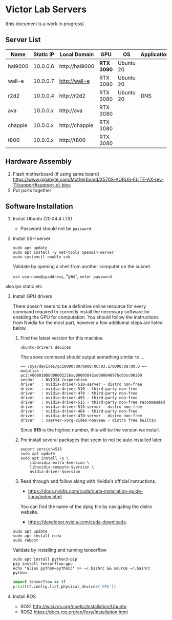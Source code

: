 # Victor Lab Servers

(this document is a work in progress)

## Server List

| Name | Static IP | Local Domain | GPU | OS | Applications |
| ---- | --------- | ------------ | --- |--- | ------------ |
| hal9000 | 10.0.0.6 | http://hal9000 | **RTX 3090** | Ubuntu 20 | |
| wall-e | 10.0.0.7 | [http://wall-e](http://wall-e) | RTX 3080 | Ubuntu 20 | |
| r2d2 | 10.0.0.4 | http://r2d2 | RTX 3080 | Ubuntu 20 | DNS |
| ava | 10.0.0.x | http://ava | RTX 3080 | | |
| chappie | 10.0.0.x | http://chappie | RTX 3080 | | |
| t800 | 10.0.0.x | http://t800 | RTX 3080 | | |

## Hardware Assembly

1. Flash motherboard (if using same board) https://www.gigabyte.com/Motherboard/X570S-AORUS-ELITE-AX-rev-11/support#support-dl-bios
2. Put parts together

## Software Installation

1. Install Ubuntu (20.04.4 LTS)
   - Password should not be `password`
 
2. Install SSH server
    
    ```
    sudo apt update
    sudo apt install -y net-tools openssh-server
    sudo systemctl enable ssh
    ```
   
    Validate by opening a shell from another computer on the subnet.
   
   `ssh username@ipaddress`, "yes", `enter password`
   

also ips static etc

3. Install GPU drivers

    There doesn't seem to be a definitive online resource for every 
    command required to correctly install the necessary software for enabling 
    the GPU for computation. You should follow the instructions from Nvidia
    for the most part, however a few additional steps are listed below.
    
    1. Find the latest version for this machine.
    
        `ubuntu-drivers devices` 
        
        The above command should output something similar to ...
        
        ```shell script
        == /sys/devices/pci0000:00/0000:00:03.1/0000:0a:00.0 ==
        modalias : pci:v000010DEd00002216sv00003842sd00004897bc03sc00i00
        vendor   : NVIDIA Corporation
        driver   : nvidia-driver-510-server - distro non-free
        driver   : nvidia-driver-510 - third-party non-free
        driver   : nvidia-driver-470 - third-party non-free
        driver   : nvidia-driver-495 - third-party non-free
        driver   : nvidia-driver-515 - third-party non-free recommended
        driver   : nvidia-driver-515-server - distro non-free
        driver   : nvidia-driver-460 - third-party non-free
        driver   : nvidia-driver-470-server - distro non-free
        driver   : xserver-xorg-video-nouveau - distro free builtin
        ```
       
        Since **515** is the highest number, this will be the version we install.
    
    2. Pre install several packages that seem to not be auto installed later.
    
        ```shell script
        export version=515
        sudo apt update
        sudo apt install -y \
            libnvidia-extra-$version \
            libnvidia-compute-$version \
            nvidia-driver-$version
        ```
    
    3. Read through and follow along with Nvidia's official instructions.
    
        - https://docs.nvidia.com/cuda/cuda-installation-guide-linux/index.html
        
        You can find the name of the dpkg file by navigating the distro website. 
        
        - https://developer.nvidia.com/cuda-downloads.
    
   
    ```
    sudo apt update
    sudo apt install cuda
    sudo reboot
    ```
   
    Validate by installing and running tensorflow
    
    ```shell script
    sudo apt install python3-pip
    pip install tensorflow-gpu
    echo "alias python=python3" >> ~/.bashrc && source ~/.bashrc
    python
    ```
   
    ```python
    import tensorflow as tf
    print(tf.config.list_physical_devices('GPU'))
    ```

4. Install ROS
   - ROS1 http://wiki.ros.org/noetic/Installation/Ubuntu
   - ROS2 https://docs.ros.org/en/foxy/Installation.html


